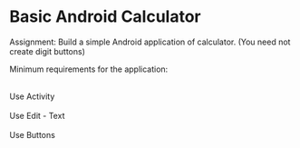 # Basic Android Calculator

Assignment: Build a simple Android application of calculator. (You need not create digit buttons)

Minimum requirements for the application:

<br>Use Activity</br>
<br>Use Edit - Text</br>
<br> Use Buttons</br>
